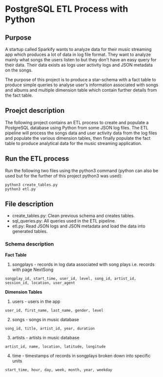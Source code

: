 # PostgreSQL ETL Process with Python

## Purpose 
A startup called Sparkify wants to analyze data for their music streaming app which produces a lot of data in log file format. They want to analyze mainly what songs the users listen to but they don't have an easy query for their data. Their data exists as logs user activity logs and JSON metadata on the songs. 

The purpose of this project is to produce a star-schema with a fact table to produce simple queries to analyse user's information associated with songs and albums and multiple dimension table which contain further details from the fact table. 

## Proejct description
The following project contains an ETL process to create and populate a PostgreSQL database using Python from some JSON log files. The ETL pipeline will process the songs data and user activity data from the log files and populate the various dimension tables, then finally populate the fact table to produce analytical data for the music streaming application.

## Run the ETL process
Run the following two files using the python3 command (python can also be used but for the further of this project python3 was used): 
```
python3 create_tables.py
python3 etl.py
```

## File description
- create_tables.py: Clean previous schema and creates tables.
- sql_queries.py: All queries used in the ETL pipeline.
- etl.py: Read JSON logs and JSON metadata and load the data into generated tables.

### Schema description
**Fact Table**
1. songplays - records in log data associated with song plays i.e. records with page NextSong
```
songplay_id, start_time, user_id, level, song_id, artist_id, session_id, location, user_agent
```
**Dimension Tables**
1. users - users in the app
```
user_id, first_name, last_name, gender, level
```
2. songs - songs in music database
```
song_id, title, artist_id, year, duration
```
3. artists - artists in music database
```
artist_id, name, location, latitude, longitude
```
4. time - timestamps of records in songplays broken down into specific units
```
start_time, hour, day, week, month, year, weekday
```
